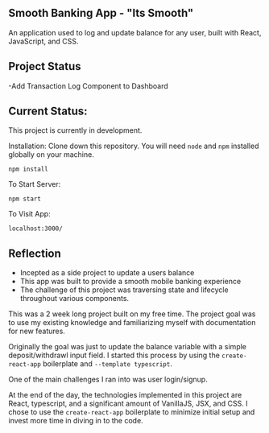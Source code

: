 ## Smooth Banking App - "Its Smooth"

An application used to log and update balance for any user, built with React, JavaScript, and CSS.

## Project Status
-Add Transaction Log Component to Dashboard

## Current Status:
This project is currently in development. 

Installation:
Clone down this repository. You will need `node` and `npm` installed globally on your machine.  

`npm install`  

To Start Server:

`npm start`  

To Visit App:

`localhost:3000/`

## Reflection

  - Incepted as a side project to update a users balance
  - This app was built to provide a smooth mobile banking experience 
  - The challenge of this project was traversing state and lifecycle throughout various components. 
  
This was a 2 week long project built on my free time. The project goal was to use my existing knowledge and familiarizing myself with documentation for new features.  

Originally the goal was just to update the balance variable with a simple deposit/withdrawl input field. I started this process by using the `create-react-app` boilerplate and `--template typescript`.

One of the main challenges I ran into was user login/signup.

At the end of the day, the technologies implemented in this project are React, typescript, and a significant amount of VanillaJS, JSX, and CSS. I chose to use the `create-react-app` boilerplate to minimize initial setup and invest more time in diving in to the code. 
